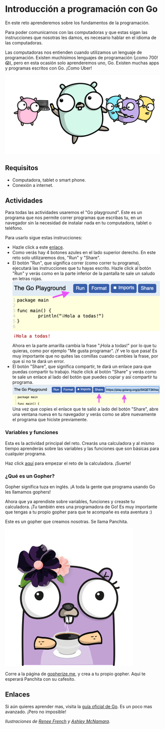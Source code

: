 # Introducción a programación con Go

En este reto aprenderemos sobre los fundamentos de la programación.

Para poder comunicarnos con las computadoras y que estas sigan las instrucciones que nosotras les damos, es necesario hablar en el idioma de las computadoras.

Las computadoras nos entienden cuando utilizamos un lenguaje de programación. Existen muchísimos lenguajes de programación (¡como 700! :scream:), pero en esta ocasión solo aprenderemos uno, Go. Existen muchas apps y programas escritos con Go. ¡Como Uber!

![Imagen de gophers aprendiendo](assets/gophers-aprendiendo.png)

## Requisitos

- Computadora, tablet o smart phone.
- Conexión a internet.

## Actividades

Para todas las actividades usaremos el "Go playground". Este es un programa que nos permite correr programas que escribas tu, en un navegador sin la necesidad de instalar nada en tu computadora, tablet o teléfono.

Para usarlo sigue estas instrucciones:

- Hazle click a este [enlace](https://play.golang.org/p/5KQET3Khwpi).
- Como verás hay 4 botones azules en el lado superior derecho. En este reto solo utilizaremos dos, "Run" y "Share".
- El botón "Run", que significa correr (como correr tu programa), ejecutará las instrucciones que tu hayas escrito. Hazle click al botón "Run" y verás como en la parte inferior de la pantalla te sale un saludo en letras rojas.
![Imagen de Go Playground señalando botón "Run"](assets/go-playground-run.png)
Ahora en la parte amarilla cambia la frase "¡Hola a todas!" por lo que tu quieras, como por ejemplo "Me gusta programar". ¡Y ve lo que pasa! Es muy importante que no quites las comillas cuando cambies la frase, por que si no te dará un error.
- El botón "Share", que significa compartir, te dará un enlace para que puedas compartir tu trabajo. Hazle click al botón "Share" y verás como te sale un enlace al lado del botón que puedes copiar y así compartir tu programa.
![Imagen de Go Playground señalando botón "Share"](assets/go-playground-share.png)
Una vez que copies el enlace que te salió a lado del botón "Share", abre una ventana nueva en tu navegador y verás como se abre nuevamente el programa que hiciste previamente.

### Variables y funciones

Esta es la actividad principal del reto. Crearás una calculadora y al mismo tiempo aprenderás sobre las variables y las funciones que son básicas para cualquier programa.

Haz click [aquí](calculadora/README.md) para empezar el reto de la calculadora. ¡Suerte!

### ¿Qué es un Gopher?

Gopher significa tuza en inglés. ¡A toda la gente que programa usando Go les llamamos gophers!

Ahora que ya aprendiste sobre variables, funciones y creaste tu calculadora. ¡Tu también eres una programadora de Go!
Es muy importante que tengas a tu propio gopher para que te acompañe es esta aventura :)

Este es un gopher que creamos nosotras. Se llama Panchita.

![Imagen de Panchita](assets/panchita.png)

Corre a la página de [gopherize.me](https://gopherize.me/), y crea a tu propio gopher. Aquí te esperará Panchita con su cafesito.

<!-- ### Condicionales y bucles (actividad extra no obligatoria)

Si terminaste los retos anteriores y te quedaste con ganas de aprender más, checa este reto para aprender sobre condicionales y bucles. Al final podrás ver lo que se puede crear con los cuatro elementos que se han aprendido.

Haz click [aquí](arbol/README.md) para comenzar la actividad extra.
-->

## Enlaces

Si aún quieres aprender mas, visita la [guía oficial de Go](https://gotour-es.appspot.com/#1). Es un poco mas avanzado. ¡Pero no imposible!

_Ilustraciones de [Renee French](http://reneefrench.blogspot.com.au/) y [Ashley McNamara](https://github.com/ashleymcnamara/gophers)_.
